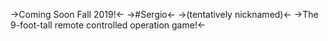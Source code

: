 ->Coming Soon Fall 2019!<-
->#Sergio<-
->(tentatively nicknamed)<-
->The 9-foot-tall remote controlled operation game!<-
